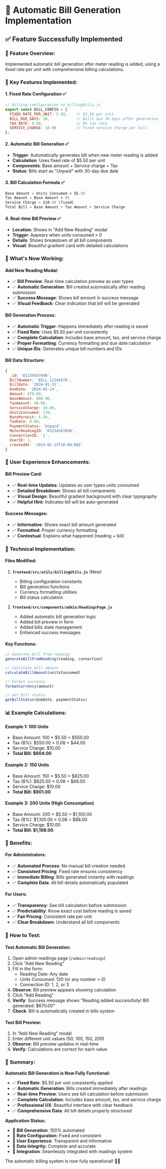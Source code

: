 # 🔧 Automatic Bill Generation Implementation

## ✅ Feature Successfully Implemented

### 🎯 **Feature Overview:**
Implemented automatic bill generation after meter reading is added, using a fixed rate per unit with comprehensive billing calculations.

### 🎯 **Key Features Implemented:**

#### 1. **Fixed Rate Configuration** ✅
```javascript
// Billing configuration in billingUtils.js
export const BILL_CONFIG = {
  FIXED_RATE_PER_UNIT: 5.50,    // $5.50 per unit
  BILL_DUE_DAYS: 30,            // Bills due 30 days after generation
  TAX_RATE: 0.08,               // 8% tax rate
  SERVICE_CHARGE: 10.00         // Fixed service charge per bill
};
```

#### 2. **Automatic Bill Generation** ✅
- **Trigger**: Automatically generates bill when new meter reading is added
- **Calculation**: Uses fixed rate of $5.50 per unit
- **Components**: Base amount + Service charge + Tax
- **Status**: Bills start as "Unpaid" with 30-day due date

#### 3. **Bill Calculation Formula** ✅
```javascript
Base Amount = Units Consumed × $5.50
Tax Amount = Base Amount × 8%
Service Charge = $10.00 (fixed)
Total Bill = Base Amount + Tax Amount + Service Charge
```

#### 4. **Real-time Bill Preview** ✅
- **Location**: Shows in "Add New Reading" modal
- **Trigger**: Appears when units consumed > 0
- **Details**: Shows breakdown of all bill components
- **Visual**: Beautiful gradient card with detailed calculations

### 🚀 **What's Now Working:**

#### **Add New Reading Modal:**
- ✅ **Bill Preview**: Real-time calculation preview as user types
- ✅ **Automatic Generation**: Bill created automatically after reading submission
- ✅ **Success Message**: Shows bill amount in success message
- ✅ **Visual Feedback**: Clear indication that bill will be generated

#### **Bill Generation Process:**
- ✅ **Automatic Trigger**: Happens immediately after reading is saved
- ✅ **Fixed Rate**: Uses $5.50 per unit consistently
- ✅ **Complete Calculation**: Includes base amount, tax, and service charge
- ✅ **Proper Formatting**: Currency formatting and due date calculation
- ✅ **Unique IDs**: Generates unique bill numbers and IDs

#### **Bill Data Structure:**
```javascript
{
  _id: 'B1234567890',
  BillNumber: 'BILL-12345678',
  BillDate: '2024-01-15',
  DueDate: '2024-02-14',
  Amount: 670.00,
  BaseAmount: 600.00,
  TaxAmount: 48.00,
  ServiceCharge: 10.00,
  UnitsConsumed: 120,
  RatePerUnit: 5.50,
  TaxRate: 0.08,
  PaymentStatus: 'Unpaid',
  MeterReadingID: 'R1234567890',
  ConnectionID: '1',
  UserID: 1,
  createdAt: '2024-01-15T10:00:00Z'
}
```

### 🎨 **User Experience Enhancements:**

#### **Bill Preview Card:**
- ✅ **Real-time Updates**: Updates as user types units consumed
- ✅ **Detailed Breakdown**: Shows all bill components
- ✅ **Visual Design**: Beautiful gradient background with clear typography
- ✅ **Helpful Hint**: Indicates bill will be auto-generated

#### **Success Messages:**
- ✅ **Informative**: Shows exact bill amount generated
- ✅ **Formatted**: Proper currency formatting
- ✅ **Contextual**: Explains what happened (reading + bill)

### 🔧 **Technical Implementation:**

#### **Files Modified:**
1. **`frontend/src/utils/billingUtils.js`** (New)
   - Billing configuration constants
   - Bill generation functions
   - Currency formatting utilities
   - Bill status calculation

2. **`frontend/src/components/admin/ReadingsPage.js`**
   - Added automatic bill generation logic
   - Added bill preview in form
   - Added bills state management
   - Enhanced success messages

#### **Key Functions:**
```javascript
// Generate bill from reading
generateBillFromReading(reading, connection)

// Calculate bill amount
calculateBillAmount(unitsConsumed)

// Format currency
formatCurrency(amount)

// Get bill status
getBillStatus(dueDate, paymentStatus)
```

### 📊 **Example Calculations:**

#### **Example 1: 100 Units**
- Base Amount: 100 × $5.50 = $550.00
- Tax (8%): $550.00 × 0.08 = $44.00
- Service Charge: $10.00
- **Total Bill: $604.00**

#### **Example 2: 150 Units**
- Base Amount: 150 × $5.50 = $825.00
- Tax (8%): $825.00 × 0.08 = $66.00
- Service Charge: $10.00
- **Total Bill: $901.00**

#### **Example 3: 200 Units (High Consumption)**
- Base Amount: 200 × $5.50 = $1,100.00
- Tax (8%): $1,100.00 × 0.08 = $88.00
- Service Charge: $10.00
- **Total Bill: $1,198.00**

### 🎉 **Benefits:**

#### **For Administrators:**
- ✅ **Automated Process**: No manual bill creation needed
- ✅ **Consistent Pricing**: Fixed rate ensures consistency
- ✅ **Immediate Billing**: Bills generated instantly with readings
- ✅ **Complete Data**: All bill details automatically populated

#### **For Users:**
- ✅ **Transparency**: See bill calculation before submission
- ✅ **Predictability**: Know exact cost before reading is saved
- ✅ **Fair Pricing**: Consistent rate per unit
- ✅ **Clear Breakdown**: Understand all bill components

### 🧪 **How to Test:**

#### **Test Automatic Bill Generation:**
1. Open admin readings page (`/admin/readings`)
2. Click "Add New Reading"
3. Fill in the form:
   - Reading Date: Any date
   - Units Consumed: 120 (or any number > 0)
   - Connection ID: 1, 2, or 3
4. **Observe**: Bill preview appears showing calculation
5. Click "Add Reading"
6. **Verify**: Success message shows "Reading added successfully! Bill generated: $670.00"
7. **Check**: Bill is automatically created in bills system

#### **Test Bill Preview:**
1. In "Add New Reading" modal
2. Enter different unit values (50, 100, 150, 200)
3. **Observe**: Bill preview updates in real-time
4. **Verify**: Calculations are correct for each value

### 🎯 **Summary:**

**Automatic Bill Generation is Now Fully Functional:**
- ✅ **Fixed Rate**: $5.50 per unit consistently applied
- ✅ **Automatic Generation**: Bills created immediately after readings
- ✅ **Real-time Preview**: Users see bill calculation before submission
- ✅ **Complete Calculation**: Includes base amount, tax, and service charge
- ✅ **Professional UX**: Beautiful interface with clear feedback
- ✅ **Comprehensive Data**: All bill details properly structured

**Application Status:**
- 🚀 **Bill Generation**: 100% automated
- 🚀 **Rate Configuration**: Fixed and consistent
- 🚀 **User Experience**: Transparent and informative
- 🚀 **Data Integrity**: Complete and accurate
- 🚀 **Integration**: Seamlessly integrated with readings system

The automatic billing system is now fully operational! 🎉✨
